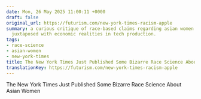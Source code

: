 ```yaml
---
date: Mon, 26 May 2025 11:00:11 +0000
draft: false
original_url: https://futurism.com/new-york-times-racism-apple
summary: a curious critique of race-based claims regarding asian women in manufacturing
  juxtaposed with economic realities in tech production.
tags:
- race-science
- asian-women
- new-york-times
title: The New York Times Just Published Some Bizarre Race Science About Asian Women
translationKey: https://futurism.com/new-york-times-racism-apple
---
```


The New York Times Just Published Some Bizarre Race Science About Asian Women